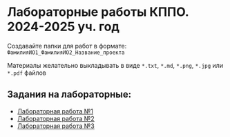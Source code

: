 # Лабораторные работы КППО. 2024-2025 уч. год

Создавайте папки для работ в формате: `ФамилияИО1_ФамилияИО2_Название_проекта`

Материалы желательно выкладывать в виде `*.txt`, `*.md`, `*.png`, `*.jpg` или `*.pdf` файлов

Задания на лабораторные:
-----------------------
- [Лабораторная работа №1](lab1.md)
- [Лабораторная работа №2](lab2.md)
- [Лабораторная работа №3](lab3.md)

